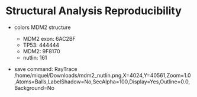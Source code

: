 # Structural Analysis Reproducibility
- colors MDM2 structure
    - MDM2 exon: 6AC2BF
    - TP53: 444444
    - MDM2: 9F8170
    - nutlin: 161
    
- save command: RayTrace /home/miquel/Downloads/mdm2_nutlin.png,X=4024,Y=40561,Zoom=1.0,Atoms=Balls,LabelShadow=No,SecAlpha=100,Display=Yes,Outline=0.0,Background=No
